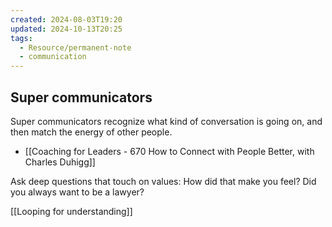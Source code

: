 ```yaml
---
created: 2024-08-03T19:20
updated: 2024-10-13T20:25
tags:
  - Resource/permanent-note
  - communication
---
```

## Super communicators
Super communicators recognize what kind of conversation is going on, and then match the energy of other people. 
- [[Coaching for Leaders - 670 How to Connect with People Better, with Charles Duhigg]]

Ask deep questions that touch on values: How did that make you feel? Did you always want to be a lawyer?

[[Looping for understanding]]

